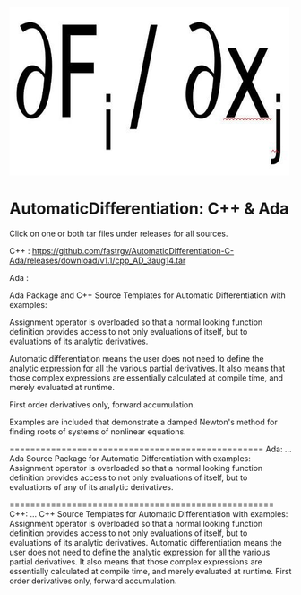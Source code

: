 ![jacobian](https://github.com/fastrgv/AutomaticDifferentiation-C-Ada/blob/master/jac.jpg)

# AutomaticDifferentiation: C++ & Ada

Click on one or both tar files under releases for all sources.

C++ :
https://github.com/fastrgv/AutomaticDifferentiation-C-Ada/releases/download/v1.1/cpp_AD_3aug14.tar

Ada :


Ada Package and C++ Source Templates for Automatic Differentiation with examples: 

Assignment operator is overloaded so that a normal looking function definition provides access to not only evaluations of itself, but to evaluations of its analytic derivatives. 

Automatic differentiation means the user does not need to define the analytic expression for all the various partial derivatives. It also means that those complex expressions are essentially calculated at compile time, and merely evaluated at runtime. 

First order derivatives only, forward accumulation. 

Examples are included that demonstrate a damped Newton's method for finding roots of systems of nonlinear equations.


=================================================
Ada:
...
Ada Source Package for Automatic Differentiation with examples: Assignment operator is overloaded so that a normal looking function definition provides access to not only evaluations of itself, but to evaluations of any of its analytic derivatives.

===================================================
C++:
...
C++ Source Templates for Automatic Differentiation with examples: Assignment operator is overloaded so that a normal looking function definition provides access to not only evaluations of itself, but to evaluations of its analytic derivatives. Automatic differentiation means the user does not need to define the analytic expression for all the various partial derivatives. It also means that those complex expressions are essentially calculated at compile time, and merely evaluated at runtime. First order derivatives only, forward accumulation.
